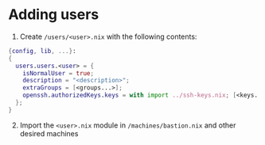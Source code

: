 # Adding users

1. Create ```/users/<user>.nix``` with the following contents:
```Nix
{config, lib, ...}:
{
  users.users.<user> = {
    isNormalUser = true;
    description = "<description>";
    extraGroups = [<groups...>];
    openssh.authorizedKeys.keys = with import ../ssh-keys.nix; [<keys...>];
  };
}
```

2. Import the ```<user>.nix``` module in ```/machines/bastion.nix``` and other desired machines
